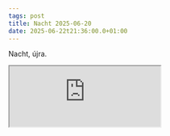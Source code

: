 ```yaml
---
tags: post
title: Nacht 2025-06-20
date: 2025-06-22t21:36:00.0+01:00
---
```


Nacht, újra.

<iframe height="120" src="https://player-widget.mixcloud.com/widget/iframe/?hide_cover=1&light=1&feed=%2Fwinterlightnl%2Fnacht-radio-show-20062025%2F" allow="encrypted-media; fullscreen; autoplay; idle-detection; speaker-selection; web-share;" ></iframe>